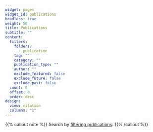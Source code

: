 ```yaml
---
widget: pages
widget_id: publications
headless: true
weight: 50
title: Publications
subtitle: ""
content:
  filters:
    folders:
      - publication
    tag: ""
    category: ""
    publication_type: ""
    author: ""
    exclude_featured: false
    exclude_future: false
    exclude_past: false
  count: 0
  offset: 0
  order: desc
design:
  view: citation
  columns: "1"
---
```


{{% callout note %}}
Search by [filtering publications](./publication/).
{{% /callout %}}
